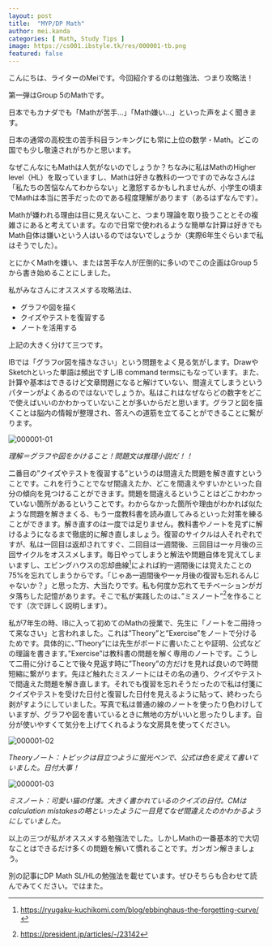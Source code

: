 ```yaml
---
layout: post
title:  "MYP/DP Math"
author: mei.kanda
categories: [ Math, Study Tips ]
image: https://cs001.ibstyle.tk/res/000001-tb.png
featured: false
---
```


こんにちは、ライターのMeiです。今回紹介するのは勉強法、つまり攻略法！

第一弾はGroup 5のMathです。

日本でもカナダでも「Mathが苦手…」「Math嫌い…」といった声をよく聞きます。

日本の通常の高校生の苦手科目ランキングにも常に上位の数学・Math。どこの国でも少し敬遠されがちかと思います。

なぜこんなにもMathは人気がないのでしょうか？ちなみに私はMathのHigher level（HL）を取っていますし、Mathは好きな教科の一つですのでみなさんは「私たちの苦悩なんてわからない」と激怒するかもしれませんが、小学生の頃までMathは本当に苦手だったのである程度理解があります（あるはずなんです）。

Mathが嫌われる理由は目に見えないこと、つまり理論を取り扱うこととその複雑さにあると考えています。なので日常で使われるような簡単な計算は好きでもMath自体は嫌いという人はいるのではないでしょうか（実際6年生ぐらいまで私はそうでした）。

とにかくMathを嫌い、または苦手な人が圧倒的に多いのでこの企画はGroup 5から書き始めることにしました。

私がみなさんにオススメする攻略法は、

* グラフや図を描く
* クイズやテストを復習する
* ノートを活用する

上記の大きく分けて三つです。

IBでは「グラフor図を描きなさい」という問題をよく見る気がします。DrawやSketchといった単語は頻出ですしIB command termsにもなっています。また、計算や基本はできるけど文章問題になると解けていない、間違えてしまうというパターンがよくあるのではないでしょうか。私はこれはなぜならどの数字をどこで使えばいいのかわかっていないことが多いからだと思います。グラフと図を描くことは脳内の情報が整理され、答えへの道筋を立てることができることに繋がります。

![000001-01](https://cs001.ibstyle.tk/res/000001-01.png)

_理解＝グラフや図をかけること！問題文は推理小説だ！！_

二番目の”クイズやテストを復習する”というのは間違えた問題を解き直すということです。これを行うことでなぜ間違えたか、どこを間違えやすいかといった自分の傾向を見つけることができます。問題を間違えるということはどこかわかっていない箇所があるということです。わからなかった箇所や理由がわかれば似たような問題を解きまくる、もう一度教科書を読み直してみるといった対策を練ることができます。解き直すのは一度では足りません。教科書やノートを見ずに解けるようになるまで徹底的に解き直しましょう。復習のサイクルは人それぞれですが、私は一回目は返却されてすぐ、二回目は一週間後、三回目は一ヶ月後の三回サイクルをオススメします。毎日やってしまうと解法や問題自体を覚えてしまいますし、エビングハウスの忘却曲線[^1]によれば約一週間後には覚えたことの75%を忘れてしまうからです。「じゃあ一週間後や一ヶ月後の復習も忘れるんじゃないか？」と思った方、大当たりです。私も何度か忘れてモチベーションがガタ落ちした記憶があります。そこで私が実践したのは、”ミスノート”[^2]を作ることです（次で詳しく説明します）。

[^1]: https://ryugaku-kuchikomi.com/blog/ebbinghaus-the-forgetting-curve/
[^2]: https://president.jp/articles/-/23142

私が7年生の時、IBに入って初めてのMathの授業で、先生に「ノートを二冊持って来なさい」と言われました。これは”Theory”と”Exercise”をノートで分けるためです。具体的に、”Theory”には先生がボードに書いたことや証明、公式などの理論を書きます。”Exercise”は教科書の問題を解く専用のノートです。こうして二冊に分けることで後々見返す時に”Theory”の方だけを見れば良いので時間短縮に繋がります。先ほど触れたミスノートにはその名の通り、クイズやテストで間違えた問題を解き直します。それでも復習を忘れそうだったので私は付箋にクイズやテストを受けた日付と復習した日付を見えるように貼って、終わったら剥がすようにしていました。写真で私は普通の線のノートを使ったり色わけしていますが、グラフや図を書いているときに無地の方がいいと思ったりします。自分が使いやすくて気分を上げてくれるような文房具を使ってください。

![000001-02](https://cs001.ibstyle.tk/res/000001-02.png)

_Theoryノート：トピックは目立つように蛍光ペンで、公式は色を変えて書いていました。日付大事！_

![000001-03](https://cs001.ibstyle.tk/res/000001-03.png)

_ミスノート：可愛い猫の付箋。大きく書かれているのクイズの日付。CMはcalculation mistakesの略といったように一目見てなぜ間違えたのかわかるようにしていました。_

以上の三つが私がオススメする勉強法でした。しかしMathの一番基本的で大切なことはできるだけ多くの問題を解いて慣れることです。ガンガン解きましょう。

別の記事にDP Math SL/HLの勉強法を載せています。ぜひそちらも合わせて読んでみてください。ではまた。